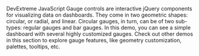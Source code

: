 DevExtreme JavaScript Gauge controls are interactive jQuery components for visualizing data on dashboards. They come in two geometric shapes: circular, or radial, and linear. Circular gauges, in turn, can be of two sub-types: regular gauges and bar gauges. In this demo, you can see a simple dashboard with several highly customized gauges. Check out other demos in this section to explore gauge features, like geometry customization, palettes, tooltips, etc.